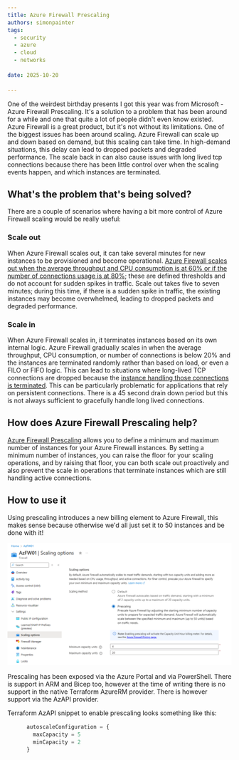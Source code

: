 ```yaml
---
title: Azure Firewall Prescaling
authors: simonpainter
tags:
  - security
  - azure
  - cloud
  - networks

date: 2025-10-20

---
```


One of the weirdest birthday presents I got this year was from Microsoft - Azure Firewall Prescaling. It's a solution to a problem that has been around for a while and one that quite a lot of people didn't even know existed.
Azure Firewall is a great product, but it's not without its limitations. One of the biggest issues has been around scaling. Azure Firewall can scale up and down based on demand, but this scaling can take time. In high-demand situations, this delay can lead to dropped packets and degraded performance. The scale back in can also cause issues with long lived tcp connections because there has been little control over when the scaling events happen, and which instances are terminated.
<!-- truncate -->
## What's the problem that's being solved?

There are a couple of scenarios where having a bit more control of Azure Firewall scaling would be really useful:

### Scale out

When Azure Firewall scales out, it can take several minutes for new instances to be provisioned and become operational.  [Azure Firewall scales out when the average throughput and CPU consumption is at 60% or if the number of connections usage is at 80%](https://learn.microsoft.com/en-us/azure/firewall/firewall-performance#total-throughput--for-initial-firewall-deployment); these are defined thresholds and do not account for sudden spikes in traffic. Scale out takes five to seven minutes; during this time, if there is a sudden spike in traffic, the existing instances may become overwhelmed, leading to dropped packets and degraded performance.

### Scale in

When Azure Firewall scales in, it terminates instances based on its own internal logic. Azure Firewall gradually scales in when the average throughput, CPU consumption, or number of connections is below 20% and the instances are terminated randomly rather than based on load, or even a FILO or FIFO logic. This can lead to situations where long-lived TCP connections are dropped because the [instance handling those connections is terminated](https://learn.microsoft.com/en-us/azure/firewall/firewall-faq#how-does-azure-firewall-handle-vm-instance-shutdowns-during-virtual-machine-scale-set-scale-in--scale-down--or-fleet-software-upgrades). This can be particularly problematic for applications that rely on persistent connections. There is a 45 second drain down period but this is not always sufficient to gracefully handle long lived connections.

## How does Azure Firewall Prescaling help?

[Azure Firewall Prescaling](https://learn.microsoft.com/en-gb/azure/firewall/prescaling) allows you to define a minimum and maximum number of instances for your Azure Firewall instances. By setting a minimum number of instances, you can raise the floor for your scaling operations, and by raising that floor, you can both scale out proactively and also prevent the scale in operations that terminate instances which are still handling active connections.

## How to use it

Using prescaling introduces a new billing element to Azure Firewall, this makes sense because otherwise we'd all just set it to 50 instances and be done with it!

![Azure Firewall Prescaling in the Azure Portal](img/prescaling-portal.png)

Prescaling has been exposed via the Azure Portal and via PowerShell. There is support in ARM and Bicep too, however at the time of writing there is no support in the native Terraform AzureRM provider. There is however support via the AzAPI provider.

Terraform AzAPI snippet to enable prescaling looks something like this:

```terraform
      autoscaleConfiguration = {
        maxCapacity = 5
        minCapacity = 2
      }
```
